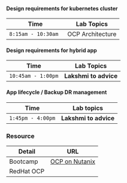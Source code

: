 

#### Design requirements for kubernetes cluster

| Time | Lab Topics |
|-------------------------|----------|
| `8:15am - 10:30am `            | OCP Architecture           |


#### Design requirements for hybrid app
| Time | Lab Topics |
|-------------------------|----------|
| `10:45am - 1:00pm` | **Lakshmi to advice**|


#### App lifecycle / Backup DR management

| Time | Lab topics |
|-------------------------|----------|
|` 1:45pm - 4:00pm `  | **Lakshmi to advice**|





### Resource

|  Detail         | URL |
|-----------|-----|
| Bootcamp | <a href="https://nutanix-japan.github.io/ocp-gitp/" target="_blank">OCP on Nutanix</a>  |
| RedHat OCP |   |
